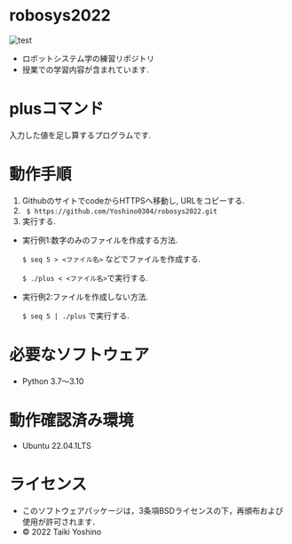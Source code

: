 # robosys2022
![test](https://github.com/Yoshino0304/robosys2022/actions/workflows/test.yml/badge.svg)
* ロボットシステム学の練習リポジトリ
* 授業での学習内容が含まれています.

# plusコマンド
入力した値を足し算するプログラムです.

# 動作手順
1. GithubのサイトでcodeからHTTPSへ移動し, URLをコピーする. 
1. ``` $ https://github.com/Yoshino0304/robosys2022.git```
1. 実行する. 
    
* 実行例1:数字のみのファイルを作成する方法.

   ```$ seq 5 > <ファイル名>```  などでファイルを作成する.

   ```$ ./plus < <ファイル名>```で実行する.

* 実行例2:ファイルを作成しない方法.

   ```$ seq 5 | ./plus```  で実行する. 　

# 必要なソフトウェア
* Python 3.7～3.10

# 動作確認済み環境
* Ubuntu 22.04.1LTS 

# ライセンス
 * このソフトウェアパッケージは，3条項BSDライセンスの下，再頒布および使用が許可されます．
 * © 2022 Taiki Yoshino
